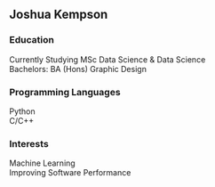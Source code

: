 ## Joshua Kempson

### Education
Currently Studying MSc Data Science & Data Science <br>
Bachelors: BA (Hons) Graphic Design <br>

### Programming Languages
Python <br>
C/C++ <br>

### Interests
Machine Learning <br>
Improving Software Performance


<!--
**joshkempson/joshkempson** is a ✨ _special_ ✨ repository because its `README.md` (this file) appears on your GitHub profile.

Here are some ideas to get you started:

- 🔭 I’m currently working on ...
- 🌱 I’m currently learning ...
- 👯 I’m looking to collaborate on ...
- 🤔 I’m looking for help with ...
- 💬 Ask me about ...
- 📫 How to reach me: ...
- 😄 Pronouns: ...
- ⚡ Fun fact: ...
-->
